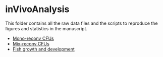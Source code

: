 # inVivoAnalysis

This folder contains all the raw data files and the scripts to reproduce the figures and statistics in the manuscript.

- [Mono-reconv CFUs](Mono/)
- [Mix-reconv CFUs](Mix/)
- [Fish growth and development](Growth_Development/)
